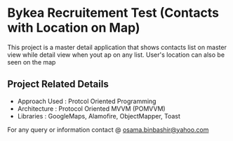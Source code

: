 # Bykea Recruitement Test (Contacts with Location on Map)
This project is a master detail application that shows contacts list on master view while detail view when yout ap on any list.
User's location can also be seen on the map

## Project Related Details
- Approach Used : Protcol Oriented Programming 
- Architecture : Protocol Oriented MVVM (POMVVM)
- Libraries : GoogleMaps, Alamofire, ObjectMapper, Toast


For any query or information contact @ osama.binbashir@yahoo.com
